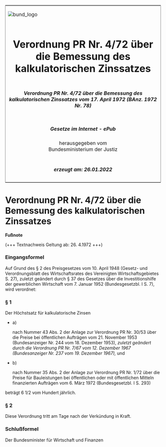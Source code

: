 <span id="DECKBLATT.html"></span>

<table border="0" frame="border" width="100%">

<tr valign="top">

<td align="left">

![bund\_logo](BfJ_2021_Web_de_de.gif)

</td>

<td align="right">

 

</td>

</tr>

<tr align="center" valign="middle">

<td colspan="2">

# Verordnung PR Nr. 4/72 über die Bemessung des kalkulatorischen Zinssatzes

</td>

</tr>

<tr align="center" valign="middle">

<td colspan="2">

##### Verordnung PR Nr. 4/72 über die Bemessung des kalkulatorischen Zinssatzes vom 17. April 1972 (BAnz. 1972 Nr. 78)

</td>

</tr>

<tr align="center" valign="middle">

<td colspan="2">

  
  

##### Gesetze im Internet - ePub  
  
herausgegeben vom  
Bundesministerium der Justiz

</td>

</tr>

<tr align="center" valign="bottom">

<td colspan="2">

  
  

##### erzeugt am: 26.01.2022

</td>

</tr>

</table>

<span id="BJNR507800972.html"></span>

# Verordnung PR Nr. 4/72 über die Bemessung des kalkulatorischen Zinssatzes

<div>

  
**Fußnote**

<div class="jnhtml">

<div>

<div class="jurAbsatz">

(+++ Textnachweis Geltung ab: 26. 4.1972 +++)

</div>

</div>

</div>

</div>

<span id="BJNR507800972BJNE000100326.html"></span>

### Eingangsformel  

<div>

<div class="jnhtml">

<div>

<div class="jurAbsatz">

Auf Grund des § 2 des Preisgesetzes vom 10. April 1948 (Gesetz- und
Verordnungsblatt des Wirtschaftsrates des Vereinigten
Wirtschaftsgebietes S. 27), zuletzt geändert durch § 37 des Gesetzes
über die Investitionshilfe der gewerblichen Wirtschaft vom 7. Januar
1952 (Bundesgesetzbl. I S. 7), wird verordnet:

</div>

</div>

</div>

</div>

<span id="BJNR507800972BJNE000200326.html"></span>

### § 1  

<div>

<div class="jnhtml">

<div>

<div class="jurAbsatz">

Der Höchstsatz für kalkulatorische Zinsen

  - a)
    
    <div style="">
    
    nach Nummer 43 Abs. 2 der Anlage zur Verordnung PR Nr. 30/53 über
    die Preise bei öffentlichen Aufträgen vom 21. November 1953
    (Bundesanzeiger Nr. 244 vom 18. Dezember 1953),
    <span style="font-style:italic;">zuletzt geändert durch die
    Verordnung PR Nr. 7/67 vom 12. Dezember 1967 (Bundesanzeiger Nr. 237
    vom 19. Dezember 1967),</span> und
    
    </div>

  - b)
    
    <div style="">
    
    nach Nummer 35 Abs. 2 der Anlage zur Verordnung PR Nr. 1/72 über die
    Preise für Bauleistungen bei öffentlichen oder mit öffentlichen
    Mitteln finanzierten Aufträgen vom 6. März 1972 (Bundesgesetzbl. I
    S. 293)
    
    </div>

beträgt 6 1/2 vom Hundert jährlich.

</div>

</div>

</div>

</div>

<span id="BJNR507800972BJNE000300326.html"></span>

### § 2  

<div>

<div class="jnhtml">

<div>

<div class="jurAbsatz">

Diese Verordnung tritt am Tage nach der Verkündung in Kraft.

</div>

</div>

</div>

</div>

<span id="BJNR507800972BJNE000400326.html"></span>

### Schlußformel  

<div>

<div class="jnhtml">

<div>

<div class="jurAbsatz">

<span class="SP">Der Bundesminister für Wirtschaft und Finanzen</span>

</div>

</div>

</div>

</div>
